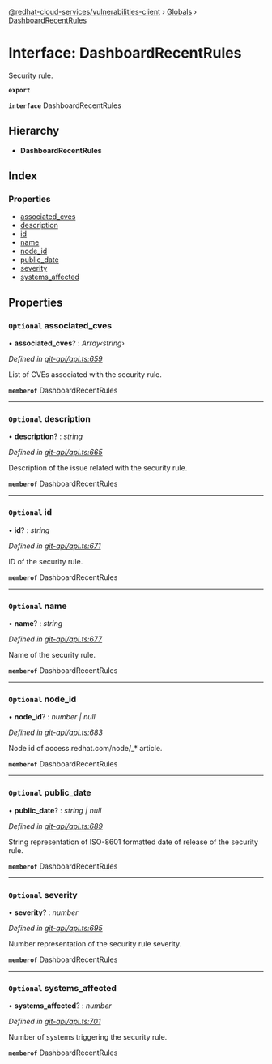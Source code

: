 [@redhat-cloud-services/vulnerabilities-client](../README.md) › [Globals](../globals.md) › [DashboardRecentRules](dashboardrecentrules.md)

# Interface: DashboardRecentRules

Security rule.

**`export`** 

**`interface`** DashboardRecentRules

## Hierarchy

* **DashboardRecentRules**

## Index

### Properties

* [associated_cves](dashboardrecentrules.md#optional-associated_cves)
* [description](dashboardrecentrules.md#optional-description)
* [id](dashboardrecentrules.md#optional-id)
* [name](dashboardrecentrules.md#optional-name)
* [node_id](dashboardrecentrules.md#optional-node_id)
* [public_date](dashboardrecentrules.md#optional-public_date)
* [severity](dashboardrecentrules.md#optional-severity)
* [systems_affected](dashboardrecentrules.md#optional-systems_affected)

## Properties

### `Optional` associated_cves

• **associated_cves**? : *Array‹string›*

*Defined in [git-api/api.ts:659](https://github.com/RedHatInsights/javascript-clients/blob/master/packages/vulnerabilities/git-api/api.ts#L659)*

List of CVEs associated with the security rule.

**`memberof`** DashboardRecentRules

___

### `Optional` description

• **description**? : *string*

*Defined in [git-api/api.ts:665](https://github.com/RedHatInsights/javascript-clients/blob/master/packages/vulnerabilities/git-api/api.ts#L665)*

Description of the issue related with the security rule.

**`memberof`** DashboardRecentRules

___

### `Optional` id

• **id**? : *string*

*Defined in [git-api/api.ts:671](https://github.com/RedHatInsights/javascript-clients/blob/master/packages/vulnerabilities/git-api/api.ts#L671)*

ID of the security rule.

**`memberof`** DashboardRecentRules

___

### `Optional` name

• **name**? : *string*

*Defined in [git-api/api.ts:677](https://github.com/RedHatInsights/javascript-clients/blob/master/packages/vulnerabilities/git-api/api.ts#L677)*

Name of the security rule.

**`memberof`** DashboardRecentRules

___

### `Optional` node_id

• **node_id**? : *number | null*

*Defined in [git-api/api.ts:683](https://github.com/RedHatInsights/javascript-clients/blob/master/packages/vulnerabilities/git-api/api.ts#L683)*

Node id of access.redhat.com/node/_* article.

**`memberof`** DashboardRecentRules

___

### `Optional` public_date

• **public_date**? : *string | null*

*Defined in [git-api/api.ts:689](https://github.com/RedHatInsights/javascript-clients/blob/master/packages/vulnerabilities/git-api/api.ts#L689)*

String representation of ISO-8601 formatted date of release of the security rule.

**`memberof`** DashboardRecentRules

___

### `Optional` severity

• **severity**? : *number*

*Defined in [git-api/api.ts:695](https://github.com/RedHatInsights/javascript-clients/blob/master/packages/vulnerabilities/git-api/api.ts#L695)*

Number representation of the security rule severity.

**`memberof`** DashboardRecentRules

___

### `Optional` systems_affected

• **systems_affected**? : *number*

*Defined in [git-api/api.ts:701](https://github.com/RedHatInsights/javascript-clients/blob/master/packages/vulnerabilities/git-api/api.ts#L701)*

Number of systems triggering the security rule.

**`memberof`** DashboardRecentRules
